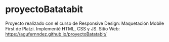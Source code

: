# proyectoBatatabit
Proyecto realizado con el curso de Responsive Design: Maquetación Mobile First de Platzi.
Implementé HTML, CSS y JS.
Sitio Web: https://agufernndez.github.io/proyectoBatatabit/
